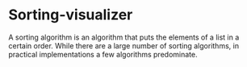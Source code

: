 # Sorting-visualizer
A sorting algorithm is an algorithm that puts the elements of a list in a certain order. While there are a large number of sorting algorithms, in practical implementations a few algorithms predominate.
